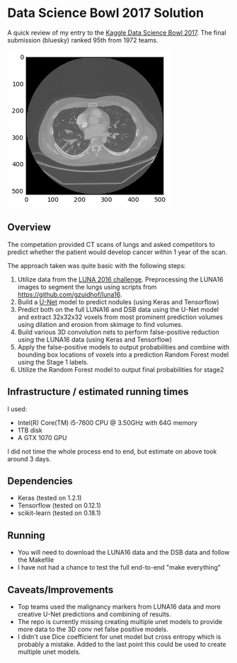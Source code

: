 # Data Science Bowl 2017 Solution

A quick review of my entry to the [Kaggle Data Science Bowl 2017](https://www.kaggle.com/c/data-science-bowl-2017). The final submission (bluesky) ranked 95th from 1972 teams.

![lung slice](lung.png)

## Overview
The competation provided CT scans of lungs and asked competitors to predict whether the patient would develop cancer within 1 year of the scan.

The approach taken was quite basic with the following steps:

 1. Utilize data from the [LUNA 2016 challenge](https://luna16.grand-challenge.org/). Preprocessing the LUNA16 images to segment the lungs using scripts from https://github.com/gzuidhof/luna16.
 2. Build a [U-Net](https://arxiv.org/abs/1505.04597)  model to predict nodules (using Keras and Tensorflow)
 2. Predict both on the full LUNA16 and DSB data using the U-Net model and extract 32x32x32 voxels from most prominent prediction volumes using dilation and erosion from skimage to find volumes.
 3. Build various 3D convolution nets to perform false-positive reduction using the LUNA16 data (using Keras and Tensorflow)
 4. Apply the false-positive models to output probabilities and combine with bounding box locations of voxels into a prediction Random Forest model using the Stage 1 labels.
 5. Utilize the Random Forest model to output final probabilities for stage2


## Infrastructure / estimated running times
I used:

 * Intel(R) Core(TM) i5-7600 CPU @ 3.50GHz with 64G memory
 * 1TB disk
 * A GTX 1070 GPU

I did not time the whole process end to end, but estimate on above took around 3 days.

## Dependencies

 * Keras (tested on 1.2.1)
 * Tensorflow (tested on 0.12.1)
 * scikit-learn (tested on 0.18.1)

## Running

 * You will need to download the LUNA16 data and the DSB data and follow the Makefile
 * I have not had a chance to test the full end-to-end "make everything"
 
## Caveats/Improvements

 * Top teams used the malignancy markers from LUNA16 data and more creative U-Net predictions and combining of results.
 * The repo is currently missing creating multiple unet models to provide more data to the 3D conv net false positive models.
 * I didn't use Dice coefficient for unet model but cross entropy which is probably a mistake. Added to the last point this could be used to create multiple unet models.




